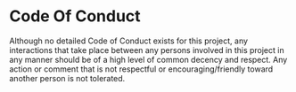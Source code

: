 # Code Of Conduct

Although no detailed Code of Conduct exists for this project, any interactions that take place between any persons involved in this project in any manner should be of a high level of common decency and respect. Any action or comment that is not respectful or encouraging/friendly toward another person is not tolerated. 